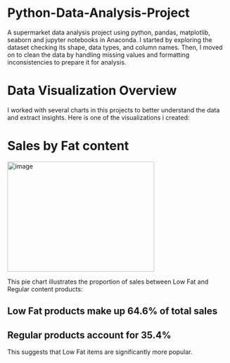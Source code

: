 # Python-Data-Analysis-Project
A supermarket data analysis project using python, pandas, matplotlib, seaborn and jupyter notebooks in Anaconda.
I started by exploring the dataset checking its shape, data types, and column names. Then, I moved on to clean the data by handling missing values and formatting inconsistencies to prepare it for analysis.

# Data Visualization Overview

I worked with several charts in this projects to better understand the data and extract insights.
Here is one of the visualizations i created:
# Sales by Fat content 

<img width="334" height="251" alt="image" src="https://github.com/user-attachments/assets/fe697c5a-d67f-495c-ac4a-8fff3b65617a" />

This pie chart illustrates the proportion of sales between Low Fat and Regular content products:
 ## Low Fat products make up 64.6% of total sales
 ## Regular products account for 35.4%

 This suggests that Low Fat items are significantly more popular.


